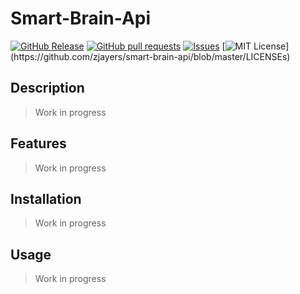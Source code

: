 # Smart-Brain-Api
[![GitHub Release](https://img.shields.io/github/release/zjayers/smart-brain-api.svg?style=flat)]()
[![GitHub pull requests](https://img.shields.io/github/issues-pr/zjayers/smart-brain-api.svg?style=flat)]()
[![Issues](https://img.shields.io/github/issues-raw/zjayers/smart-brain-api.svg?maxAge=25000)](https://github.com/zjayers/smart-brain-api/issues)
[![MIT License](https://img.shields.io/apm/l/atomic-ui.svg?)](https://github.com/zjayers/smart-brain-api/blob/master/LICENSEs)

## Description

> Work in progress

## Features

> Work in progress

## Installation

> Work in progress

## Usage

> Work in progress